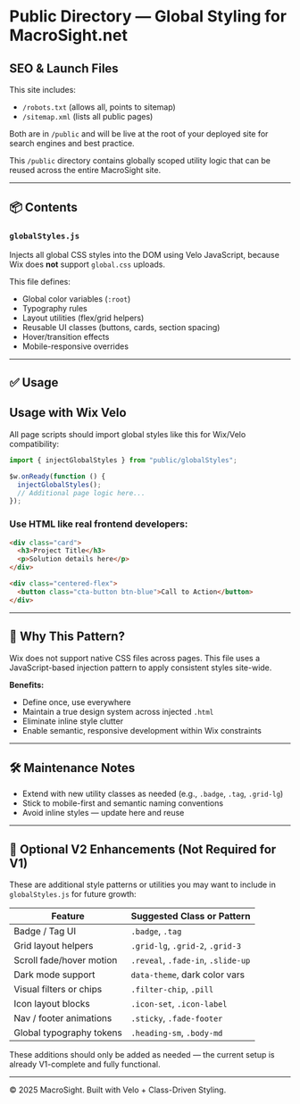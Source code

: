 # Public Directory — Global Styling for MacroSight.net

## SEO & Launch Files

This site includes:
- `/robots.txt` (allows all, points to sitemap)
- `/sitemap.xml` (lists all public pages)

Both are in `/public` and will be live at the root of your deployed site for search engines and best practice.

This `/public` directory contains globally scoped utility logic that can be reused across the entire MacroSight site.

---

## 📦 Contents

### `globalStyles.js`
Injects all global CSS styles into the DOM using Velo JavaScript, because Wix does **not** support `global.css` uploads.

This file defines:
- Global color variables (`:root`)
- Typography rules
- Layout utilities (flex/grid helpers)
- Reusable UI classes (buttons, cards, section spacing)
- Hover/transition effects
- Mobile-responsive overrides

---

## ✅ Usage


## Usage with Wix Velo

All page scripts should import global styles like this for Wix/Velo compatibility:

```js
import { injectGlobalStyles } from "public/globalStyles";

$w.onReady(function () {
  injectGlobalStyles();
  // Additional page logic here...
});
```

### Use HTML like real frontend developers:

```html
<div class="card">
  <h3>Project Title</h3>
  <p>Solution details here</p>
</div>

<div class="centered-flex">
  <button class="cta-button btn-blue">Call to Action</button>
</div>
```

---

## 🧠 Why This Pattern?

Wix does not support native CSS files across pages. This file uses a JavaScript-based injection pattern to apply consistent styles site-wide.

**Benefits:**

* Define once, use everywhere
* Maintain a true design system across injected `.html`
* Eliminate inline style clutter
* Enable semantic, responsive development within Wix constraints

---

## 🛠 Maintenance Notes

* Extend with new utility classes as needed (e.g., `.badge`, `.tag`, `.grid-lg`)
* Stick to mobile-first and semantic naming conventions
* Avoid inline styles — update here and reuse

---

## 🌱 Optional V2 Enhancements (Not Required for V1)

These are additional style patterns or utilities you may want to include in `globalStyles.js` for future growth:

| Feature                  | Suggested Class or Pattern         |
| ------------------------ | ---------------------------------- |
| Badge / Tag UI           | `.badge`, `.tag`                   |
| Grid layout helpers      | `.grid-lg`, `.grid-2`, `.grid-3`   |
| Scroll fade/hover motion | `.reveal`, `.fade-in`, `.slide-up` |
| Dark mode support        | `data-theme`, dark color vars      |
| Visual filters or chips  | `.filter-chip`, `.pill`            |
| Icon layout blocks       | `.icon-set`, `.icon-label`         |
| Nav / footer animations  | `.sticky`, `.fade-footer`          |
| Global typography tokens | `.heading-sm`, `.body-md`          |

These additions should only be added as needed — the current setup is already V1-complete and fully functional.

---

© 2025 MacroSight. Built with Velo + Class-Driven Styling.

